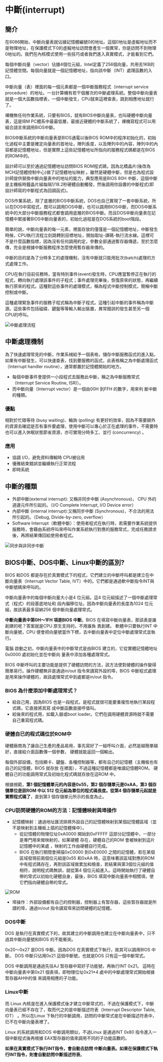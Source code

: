 # 中斷(interrupt)

## 簡介

在8086開始，中斷向量表就佔據記憶體編號0的地址。這個0地址是虛擬地址而不是物理地址，在保護模式下0的虛擬地址訪問會產生一個異常，你是訪問不到物理0地址的。我們在內核模式使用一些技巧或者我們進入真實模式，才能看到它們。

每個中斷向量（vector）佔據4個位元組，Intel定義了256個向量，共用去1KB的記憶體空間。每個向量就是一個記憶體地址，指向該中斷（INT）處理函數的入口。

中斷向量（表）裡面的每一個元素都是一個中斷服務程式（interrupt service procedure）的地址。一台計算機有若干個層次的中斷處理系統。整個中斷向量表就是一個大函數指標表，一個中斷發生，CPU就來這裡查表，跳到相應地址就行了。

裸機無任何作業系統，只要有BIOS，就有BIOS中斷向量表，也叫硬體中斷向量表，這是IBM PC體系中最最低層，最接近硬體的中斷系統了，裸機寫程式可以用組合語言來調用BIOS中斷。

BIOS中斷系統的中斷向量表是BIOS通電以後BIOS ROM中的程序初始化的，初始化過程中主要是確定向量表的首地址，陣列長度，以及陣列中的內容，陣列中的內容都是記憶體地址，但是實際上這些記憶體地址所指向的服務程式碼都是在BIOS的ROM中的。

設計師可以至於通過記憶體地址訪問BIOS ROM程式碼，因為北橋晶片(後改為MCH記憶體控制中心)做了記憶體地址映射 。雖然是硬體中斷，但是也為程式設計師提供替換中斷向量表中的地址的能力，典型應用是BIOS 80H 中斷，這個中斷是主機板時鐘晶片組每隔1/18.2秒硬體自動觸發，然後調用你設置的中斷程式(即設計師寫的中斷程式為回調函式)。

DOS作業系統，除了底層的BIOS中斷系統，DOS也自己實現了一套中斷系統，所以在DOS中寫程式，既可以調用DOS中斷，也可以調用BIOS中斷，而DOS中斷系統中的大部分中斷服務程式都會調用底層的BIOS中斷。而且DOS中斷向量表在記憶體中緊接著BIOS中斷向量表的，初始化過程是在DOS系統的boot階段。

簡單的說，中斷向量表的每一元素，裡面存放的僅僅是一個記憶體地址，中斷發生時候，CPU執行流程立刻跳轉到目標地址，開始取址-譯碼-執行流水線。這裡可不是什麼函數指標，因為沒有任何調用約定，參數全部通過暫存器傳遞，至於怎麼傳，完全是根據中斷服務程序怎麼使用暫存器來傳的。

中斷的目的是為了分時多工的處理機制，沒有中斷就只能用批次(batch)處理的方式處理工作。

CPU在執行目前任務時，當有特別事件(event)發生時，CPU應當暫停正在執行的程式，轉向執行處理該事件的子程式；事件處理完畢後，恢復原來的狀態，再繼續執行原來的程式。這種對這些事件的處理模式，稱為程式中斷控制模式，簡稱中斷控制或中斷。

這種處理緊急事件的服務子程式稱為中斷子程式。這種引起中斷的事件稱為中斷源。這些事件包括磁碟、鍵盤等等輸入輸出裝置，異常錯誤的發生甚至另一個CPU的呼叫。

![中斷處理流程](../.gitbook/assets/interrput.png)

## 中斷處理機制

為了快速處理常見的中斷，作業系械給予一個表格，儲存中斷服務函式的進入點，如果有中斷發生，可以快速查表，找到要服務的函式，此表格稱之為中斷處理函式（Interrupt handler routine），通常都置於記憶體開始的地方。

* 每個中斷事件會提供一小段程式去服務此中斷，稱之為中斷服務常式（Interrupt Service Routine, ISR)）。
* 而中斷向量（Interrupt vector）是一個由00H 到FFH 的數字，用來判 斷中斷的種類。

### 優點&#xD;

相對於忙碌等待 (busy waiting)、輪詢 (polling) 有更好的效率，因為不需要額外的資源去確認是否有事件要處理，使用中斷可以專心於正在處理的事件，不需要時也可以進入休眠狀態節省資源，亦可實現分時多工、並行 (concurrency)。

### &#xD;應用

* 協調 I/O，避免資料傳輸時 CPU被佔用
* 優雅結束錯誤並繼續執行正常流程
* 即時系統

## 中斷的種類

* 外部中斷(external interrupt): 又稱非同步中斷 (Asynchronous)， CPU 外的週邊元件所引起的。（I/O Complete Interrupt, I/O Device error）
* 內部中斷 (internal interrupt):又稱同步中斷 (Synchronous)，不合法的用法所引起的。（Debug, Divide-by-zero, overflow）
* Software Interrupt（軟體中斷）：使用者程式在執行時，若需要作業系統提供服務時，會藉由系統呼叫來呼叫作業系統執行對應的服務常式，完成任務請求後，再將結果傳回給使用者程式。

![同步與非同步中斷](../.gitbook/assets/sync\_async\_interrupt.png)

## BIOS中斷、DOS中斷、Linux中斷的區別?

BIOS 和DOS 都是存在於真實模式下的程式，它們建立的中斷呼叫都是建立在中斷向量表（Interrupt&#x20;Vector Table, IVT）中的。它們都是通過軟中斷指令INT與中斷號碼來呼叫的。

中斷向量表中的每個中斷向量大小是4 位元組。這4 位元組描述了一個中斷處理常式（程式）的段基底地址和段內偏移位址。因為中斷向量表的長度為1024 位元組，故該表最多容納256 個中斷向量處理常式。

**中斷向量表中第0H～1FH 項是BIOS 中斷**。BIOS 在填寫中斷向量表，那該表是誰創建的呢？答案就是CPU 原生支持的，不用誰負責創建。軟體中只要執行INT 中斷向量號，CPU 便會把向量號當作下標，去中斷向量表中定位中斷處理常式並執行。

電腦啟動之初，中斷向量表中的中斷常式是由BIOS 建立的，它從實體記憶體地址0x0000 處初始化並在中斷向量表中添加各種處理常式。

BIOS 中斷呼叫的主要功能是提供了硬體訪問的方法，該方法使對硬體的操作變得簡單易行。操作硬體無非是通過in/out 指令來讀寫外設的埠，BIOS 中斷程式處理是用來操作硬體的，故該處理常式中到處都是in/out 指令。

### BIOS 為什麼添加中斷處理常式？&#xD;

* 給自己用，因為BIOS 也是一段程式，是程式就很可能要重複性地執行某段程式碼，它直接將其寫  成中斷函數直接呼值叫。
* 給後來的程式用，如載入器或boot loader。它們在調用硬體資源時就不需要自己重寫程式碼。

### 硬體自已的程式碼位於ROM中

硬體廠商為了讓自己生產的產品易用，事先寫好了一組呼叫介面，必然是越簡單越好，直接給介面函數傳一個參數，硬體就能返回一個輸出。

每個外部設備，包括顯卡、鍵盤、各種控制器等，都有自己的記憶體（主機板也有自己的記憶體，BIOS 就存放在裡面），不過這種記憶體都是唯讀記憶體ROM。硬體自己的功能調用常式及初始化程式碼就存放在這ROM中。

根據規範，**第1 個記憶體單元的內容是0x55，第2 個存儲單元是0xAA，第3 個存儲單位是該ROM 中以512 位元組為單位的程式碼長度。從第4 個存儲單元起就是實際程式碼了**，直到第3 個存儲單元所示的長度為止。

### CPU訪問硬體的ROM的方法：記憶體映射與埠操作

* 記憶體映射：通過地址匯流排將外設自己的記憶體映射到某個記憶體區域（並不是映射到主機板上插的記憶體條中）。
  * 從記憶體的物理位址0xA0000 開始到0xFFFFF 這部分記憶體中，一部分是專門用來做映射的，如果硬體    存在，硬體自己的ROM 會被映射到這片記憶體中的某處    ，映射的工作由硬體自行完成。
  * BIOS 在執行期間會掃描0xC0000 到0xE0000 之間的記憶體，若在某個區域發現前兩個位元組是0x55 和0xAA 時，這意味著該區域對應的ROM中有程式碼存在，再對該區域做累加和檢查，若結果與第3個位元組的值相符，說明程式碼無誤，就從第4 個位元組進入。這時開始執行了硬體自帶的常式以初始化硬體自身，最後，BIOS 填寫中斷向量表中相關項，使它們指向硬體自帶的常式。

![ROM](../.gitbook/assets/rom-min.png)

* 埠操作：外部設備都有自己的控制器，控制器上有暂存器，這些暂存器就是所謂的埠，通過in/out  指令讀寫埠來訪問硬體的記憶體。

### DOS中斷

DOS 是執行在真實模式下的，故其建立的中斷調用也建立在中斷向量表中，只不過其中斷向量號和BIOS的不能衝突。

0x20～0x27 是DOS 中斷。因為DOS 在真實模式下執行，故其可以調用BIOS 中斷。DOS 中斷只佔用0x21 這個中斷號，也就是DOS 只有這一個中斷常式。

DOS 中斷調用是通過先往AJ 暂存器中寫好子功能號，再執行INT 0x21。這時在中斷向量表中第0x21 個表項，即物理位址0x21\*4 處中的中斷處理常式開始根據暂存器AH中的值來調用相應的子功能。

### Linux中斷

而 Linux 內核是在進入保護模式後才建立中斷常式的，不過在保護模式下，中斷向量表已經不存在了，取而代之的是中斷描述符表（Interrupt Descriptor Table, IDT）。所以在Linux 下執行的中斷調用，訪問的中斷常式是在中斷描述符表中，已不在中斷向量表裡了。

Linux 的系統調用和DOS 中斷調用類似，不過Linux 是通過INT 0x80 指令進入一個中斷程式後再根據EAX暂存器的值來調用不同的子功能函數的。

**如果在真實模式下執行INT指令，會自動去訪問中斷向量表。如果在保護模式下執行INT指令，則會自動訪問中斷描述符表**。